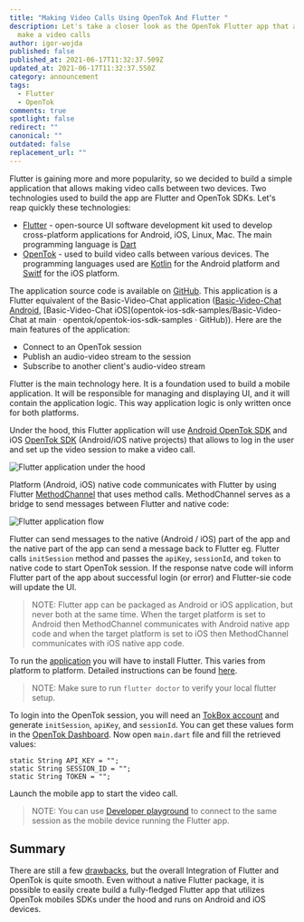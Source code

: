 ```yaml
---
title: "Making Video Calls Using OpenTok And Flutter "
description: Let's take a closer look as the OpenTok Flutter app that allows to
  make a video calls
author: igor-wojda
published: false
published_at: 2021-06-17T11:32:37.509Z
updated_at: 2021-06-17T11:32:37.550Z
category: announcement
tags:
  - Flutter
  - OpenTok
comments: true
spotlight: false
redirect: ""
canonical: ""
outdated: false
replacement_url: ""
---
```

Flutter is gaining more and more popularity, so we decided to build a simple application that allows making video calls between two devices. Two technologies used to build the app are Flutter and OpenTok SDKs. Let's reap quickly these technologies:

* [Flutter](https://flutter.dev/) - open-source UI software development kit used to develop cross-platform applications for Android, iOS, Linux, Mac. The main programming language is [Dart](https://dart.dev/)
* [OpenTok](https://tokbox.com/developer/sdks/android/) - used to build video calls between various devices. The programming languages used are [Kotlin](https://kotlinlang.org/) for the Android platform and [Switf](https://www.swift.com/) for the iOS platform.

The application source code is available on [GitHub](https://github.com/opentok/opentok-flutter-basic-video-chat). This application is a Flutter equivalent of the Basic-Video-Chat application ([Basic-Video-Chat Android](https://github.com/opentok/opentok-android-sdk-samples/tree/main/Basic-Video-Chat), \[Basic-Video-Chat iOS](opentok-ios-sdk-samples/Basic-Video-Chat at main · opentok/opentok-ios-sdk-samples · GitHub)). Here are the main features of the application:

* Connect to an OpenTok session
* Publish an audio-video stream to the session
* Subscribe to another client's audio-video stream

Flutter is the main technology here. It is a foundation used to build a mobile application. It will be responsible for managing and displaying UI, and it will contain the application logic. This way application logic is only written once for both platforms.

Under the hood, this Flutter application will use [Android OpenTok SDK](https://tokbox.com/developer/sdks/android/) and iOS [OpenTok SDK](https://tokbox.com/developer/sdks/ios/) (Android/iOS native projects) that allows to log in the user and set up the video session to make a video call.  

![Flutter application under the hood](/content/blog/making-video-calls-using-opentok-and-flutter/method-channel.png)

Platform (Android, iOS) native code communicates with Flutter by using Flutter [MethodChannel](https://api.flutter.dev/flutter/services/MethodChannel-class.html) that uses method calls. MethodChannel serves as a bridge to send messages between Flutter and native code:

![Flutter application flow](/content/blog/making-video-calls-using-opentok-and-flutter/flutter-application.png)

Flutter can send messages to the native (Android / iOS) part of the app and the native part of the app can send a message back to Flutter eg. Flutter calls `initSession` method and passes the `apiKey`, `sessionId`, and `token` to native code to start OpenTok session. If the response natve code will inform Flutter part of the app about successful login (or error) and Flutter-sie code will update the UI.

> NOTE: Flutter app can be packaged as Android or iOS application, but never both at the same time. When the target platform is set to Android then MethodChannel communicates with Android native app code and when the target platform is set to iOS then MethodChannel communicates with iOS native app code.

To run the [application](https://github.com/opentok/opentok-flutter-basic-video-chat) you will have to install Flutter. This varies from platform to platform. Detailed instructions can be found [here](https://flutter.dev/docs/get-started/install).

> NOTE: Make sure to run `flutter doctor` to verify your local flutter setup.

To login into the OpenTok session, you will need an [TokBox account](https://tokbox.com/account/#/) and generate `initSession`, `apiKey`, and `sessionId`. You can get these values form in the [OpenTok Dashboard](https://tokbox.com/account/#/). Now open `main.dart` file and fill the retrieved values:

```
static String API_KEY = "";
static String SESSION_ID = "";
static String TOKEN = "";
```

Launch the mobile app to start the video call.

> NOTE: You can use [Developer playground](https://tokbox.com/developer/tools/playground/) to connect to the same session as the mobile device running the Flutter app.

## Summary

There are still a few [drawbacks](https://github.com/opentok/opentok-flutter-basic-video-chat#known-issues), but the overall Integration of Flutter and OpenTok is quite smooth. Even without a native Flutter package, it is possible to easily create build a fully-fledged Flutter app that utilizes OpenTok mobiles SDKs under the hood and runs on Android and iOS devices.